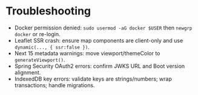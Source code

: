 # Troubleshooting

- Docker permission denied: `sudo usermod -aG docker $USER` then `newgrp docker` or re-login.
- Leaflet SSR crash: ensure map components are client-only and use `dynamic(..., { ssr:false })`.
- Next 15 metadata warnings: move viewport/themeColor to `generateViewport()`.
- Spring Security OAuth2 errors: confirm JWKS URL and Boot version alignment.
- IndexedDB key errors: validate keys are strings/numbers; wrap transactions; handle migrations.